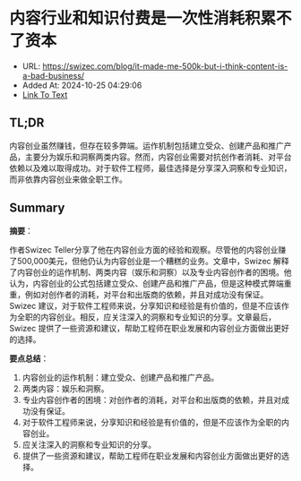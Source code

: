 # 内容行业和知识付费是一次性消耗积累不了资本
- URL: https://swizec.com/blog/it-made-me-500k-but-i-think-content-is-a-bad-business/
- Added At: 2024-10-25 04:29:06
- [Link To Text](2024-10-25-内容行业和知识付费是一次性消耗积累不了资本_raw.md)

## TL;DR
内容创业虽然赚钱，但存在较多弊端。运作机制包括建立受众、创建产品和推广产品，主要分为娱乐和洞察两类内容。然而，内容创业需要对抗创作者消耗、对平台依赖以及难以取得成功。对于软件工程师，最佳选择是分享深入洞察和专业知识，而非依靠内容创业来做全职工作。

## Summary
**摘要**：

作者Swizec Teller分享了他在内容创业方面的经验和观察。尽管他的内容创业赚了500,000美元，但他仍认为内容创业是一个糟糕的业务。文章中，Swizec 解释了内容创业的运作机制、两类内容（娱乐和洞察）以及专业内容创作者的困境。他认为，内容创业的公式包括建立受众、创建产品和推广产品，但是这种模式弊端重重，例如对创作者的消耗，对平台和出版商的依赖，并且对成功没有保证。Swizec 建议，对于软件工程师来说，分享知识和经验是有价值的，但是不应该作为全职的内容创业。相反，应关注深入的洞察和专业知识的分享。文章最后，Swizec 提供了一些资源和建议，帮助工程师在职业发展和内容创业方面做出更好的选择。

**要点总结**：

1. 内容创业的运作机制：建立受众、创建产品和推广产品。
2. 两类内容：娱乐和洞察。
3. 专业内容创作者的困境：对创作者的消耗，对平台和出版商的依赖，并且对成功没有保证。
4. 对于软件工程师来说，分享知识和经验是有价值的，但是不应该作为全职的内容创业。
5. 应关注深入的洞察和专业知识的分享。
6. 提供了一些资源和建议，帮助工程师在职业发展和内容创业方面做出更好的选择。
